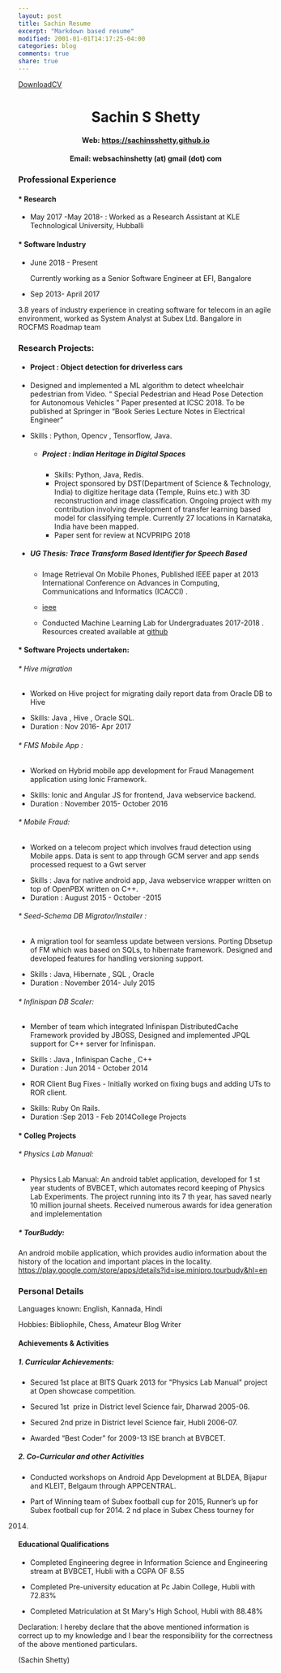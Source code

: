 ```yaml
---
layout: post
title: Sachin Resume
excerpt: "Markdown based resume"
modified: 2001-01-01T14:17:25-04:00
categories: blog
comments: true
share: true
---
```


[DownloadCV](https://sachinsshetty.github.io/docs/sachin_resume_web.pdf)


# <center> Sachin S Shetty </center>

#### <center> Web: https://sachinsshetty.github.io </center>

#### <center> Email: websachinshetty (at) gmail (dot) com </center>


### Professional Experience

#### * Research
* May 2017 -May 2018- : Worked as a Research Assistant at KLE Technological University, Hubballi


#### * Software Industry
* June 2018 - Present

  Currently working as a Senior Software Engineer at EFI, Bangalore

* Sep 2013- April 2017

 3.8 years of industry experience in creating software for telecom in an agile environment, worked as System Analyst at Subex Ltd. Bangalore in ROCFMS Roadmap team

### Research Projects:
 * #### Project : Object detection for driverless cars
  * Designed and implemented a ML algorithm to detect wheelchair pedestrian from Video. “ Special Pedestrian and Head Pose Detection for Autonomous Vehicles ” Paper presented at ICSC 2018. To be published at Springer in
“Book Series Lecture Notes in Electrical Engineer”
* Skills : Python, Opencv , Tensorflow, Java.


  * #####  Project : Indian Heritage in Digital Spaces

    * Skills: Python, Java, Redis.
    * Project sponsored by DST(Department of  Science & Technology, India) to digitize heritage data (Temple, Ruins etc.) with 3D reconstruction and image classification. Ongoing project with my contribution involving development of transfer learning based model for classifying temple. Currently 27 locations in Karnataka, India have been mapped.
    * Paper sent for review at NCVPRIPG 2018

* ##### UG Thesis: Trace Transform Based Identifier for Speech Based
    * Image Retrieval On Mobile Phones, Published IEEE paper at 2013 International
    Conference on Advances in Computing, Communications and Informatics (ICACCI) .
    * [ieee](https://ieeexplore.ieee.org/abstract/document/6637307/)


  * Conducted Machine Learning Lab for Undergraduates 2017-2018 . Resources created
available at
[github](https://github.com/sachinsshetty/ml_lab_ecsc_306)


#### * Software Projects undertaken:

###### * Hive migration
  * Worked on Hive project for migrating daily report data from Oracle DB to Hive
- Skills: Java , Hive , Oracle SQL.
- Duration : Nov 2016- Apr 2017


###### * FMS Mobile App :
  * Worked on Hybrid mobile app development for Fraud Management application using Ionic Framework.
- Skills: Ionic and Angular JS for frontend, Java webservice backend.
- Duration : November 2015- October 2016

###### * Mobile Fraud:
  * Worked on a telecom project which involves fraud detection using Mobile apps. Data is sent to app through GCM server and app sends processed request to a Gwt server
- Skills : Java for native android app, Java webservice wrapper written
on top of OpenPBX written on C++.
- Duration : August 2015 - October -2015

###### * Seed-Schema DB Migrator/Installer :
  * A migration tool for seamless update between versions. Porting Dbsetup of FM which was based on SQLs, to hibernate framework. Designed and developed features for handling versioning support.
- Skills : Java, Hibernate , SQL , Oracle
- Duration : November 2014- July 2015

###### * Infinispan DB Scaler:
  * Member of team which integrated Infinispan DistributedCache
Framework provided by JBOSS, Designed and implemented JPQL support for C++
server for Infinispan.
- Skills : Java , Infinispan Cache , C++
- Duration : Jun 2014 - October 2014

* ROR Client Bug Fixes - Initially worked on fixing bugs and adding UTs to ROR
client.
- Skills: Ruby On Rails.
- Duration :Sep 2013 - Feb 2014College Projects


#### * Colleg Projects
###### * Physics Lab Manual:
  * Physics Lab Manual: An android tablet application, developed for 1 st year students of BVBCET, which automates record keeping of Physics Lab Experiments. The project running into its 7 th year, has saved nearly 10 million journal sheets. Received numerous awards for idea generation and implelementation

##### * TourBuddy:
An android mobile application, which provides audio information about
the history of the location and important places in the locality.
https://play.google.com/store/apps/details?id=ise.minipro.tourbudy&hl=en


### Personal Details

Languages known: English, Kannada, Hindi

Hobbies:
Bibliophile, Chess, Amateur Blog Writer

#### Achievements & Activities
##### 1. Curricular Achievements:

* Secured 1st place at BITS Quark 2013 for "Physics Lab Manual"
project at Open showcase competition.

* Secured 1st ​ prize in District level Science fair, Dharwad 2005-06.

* Secured 2nd​ prize in District level Science fair, Hubli 2006-07.

* Awarded “Best Coder” for 2009-13 ISE branch at BVBCET.

##### 2. Co-Curricular and other Activities

* Conducted workshops on Android App Development at BLDEA,
Bijapur and KLEIT, Belgaum through APPCENTRAL.

* Part of Winning team of Subex football cup for 2015, Runner’s up for
Subex football cup for 2014. 2​ nd​ place in Subex Chess tourney for
2014.

#### Educational Qualifications

* Completed Engineering degree in Information Science and Engineering stream at
BVBCET, Hubli with a CGPA OF 8.55

*  Completed Pre-university education at Pc Jabin College, Hubli with 72.83%

* Completed Matriculation at St Mary's High School, Hubli with 88.48%


 Declaration:​ I hereby declare that the above mentioned information is correct up to my knowledge and I bear the responsibility for the correctness of the above mentioned particulars.

(Sachin Shetty)
